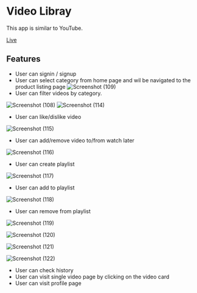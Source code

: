 # Video Libray

This app is similar to YouTube.

[Live](https://clipz.netlify.app/)

## Features

- User can signin / signup
- User can select category from home page and wil be navigated to the product listing page
   ![Screenshot (109)](https://user-images.githubusercontent.com/72251324/169803362-0cc42de3-ee3d-453a-a886-2e508da67d6f.png)
- User can filter videos by category.

![Screenshot (108)](https://user-images.githubusercontent.com/72251324/169803351-0fdb942e-0be6-41e0-be8a-449402d7bb4b.png)
![Screenshot (114)](https://user-images.githubusercontent.com/72251324/169803423-d37c7b2f-1eb5-4fe2-86de-586ec404e18a.png)

- User can like/dislike video


![Screenshot (115)](https://user-images.githubusercontent.com/72251324/169803445-6a6aa0ca-aa64-43e9-93e6-cd0bb89ba47a.png)

- User can add/remove video to/from watch later


![Screenshot (116)](https://user-images.githubusercontent.com/72251324/169803481-d53393b1-0076-4b20-aca4-cb6ef7ed9ee8.png)

- User can create playlist

![Screenshot (117)](https://user-images.githubusercontent.com/72251324/169803495-79510dca-1283-471a-943a-767e1c32d2f9.png)

- User can add to playlist

![Screenshot (118)](https://user-images.githubusercontent.com/72251324/169803515-0615481b-1851-4a0b-8827-fd365863faf0.png)

- User can remove from playlist

![Screenshot (119)](https://user-images.githubusercontent.com/72251324/169803525-c6b7ffeb-7608-4f2e-858f-f5c511fd88d3.png)

![Screenshot (120)](https://user-images.githubusercontent.com/72251324/169803527-a4c506ab-f477-4243-9db1-96ffaaafc0f1.png)

![Screenshot (121)](https://user-images.githubusercontent.com/72251324/169803544-628ec8f9-7470-4c22-8631-8c0c6dbe2ea5.png)

![Screenshot (122)](https://user-images.githubusercontent.com/72251324/169803558-e7da80a6-ca3a-4788-be3a-c63be6b463f3.png)

- User can check history
- User can visit single video page by clicking on the video card
- User can visit profile page



